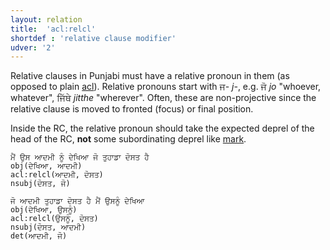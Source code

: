 ```yaml
---
layout: relation
title:  'acl:relcl'
shortdef : 'relative clause modifier'
udver: '2'
---
```


Relative clauses in Punjabi must have a relative pronoun in them (as opposed to plain [acl]()). Relative pronouns start with ਜ- *j-*, e.g. ਜੋ *jo* "whoever, whatever", ਜਿੱਥੇ *jitthe* "wherever". Often, these are non-projective since the relative clause is moved to fronted (focus) or final position.

Inside the RC, the relative pronoun should take the expected deprel of the head of the RC, **not** some subordinating deprel like [mark]().

~~~ sdparse
ਮੈਂ ਉਸ ਆਦਮੀ ਨੂੰ ਦੇਖਿਆ ਜੋ ਤੁਹਾਡਾ ਦੋਸਤ ਹੈ
obj(ਦੇਖਿਆ, ਆਦਮੀ)
acl:relcl(ਆਦਮੀ, ਦੋਸਤ)
nsubj(ਦੋਸਤ, ਜੋ)
~~~

~~~ sdparse
ਜੋ ਆਦਮੀ ਤੁਹਾਡਾ ਦੋਸਤ ਹੈ ਮੈਂ ਉਸਨੂੰ ਦੇਖਿਆ
obj(ਦੇਖਿਆ, ਉਸਨੂੰ)
acl:relcl(ਉਸਨੂੰ, ਦੋਸਤ)
nsubj(ਦੋਸਤ, ਆਦਮੀ)
det(ਆਦਮੀ, ਜੋ)
~~~

